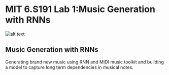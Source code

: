 # MIT 6.S191 Lab 1:Music Generation with RNNs

![alt text](https://github.com/aamini/introtodeeplearning_labs/raw/master/lab1/img/music_waveform.png)

## Music Generation with RNNs
Generating brand new music using RNN and MIDI music toolkit and building a model to capture long term dependencies in musical notes.
